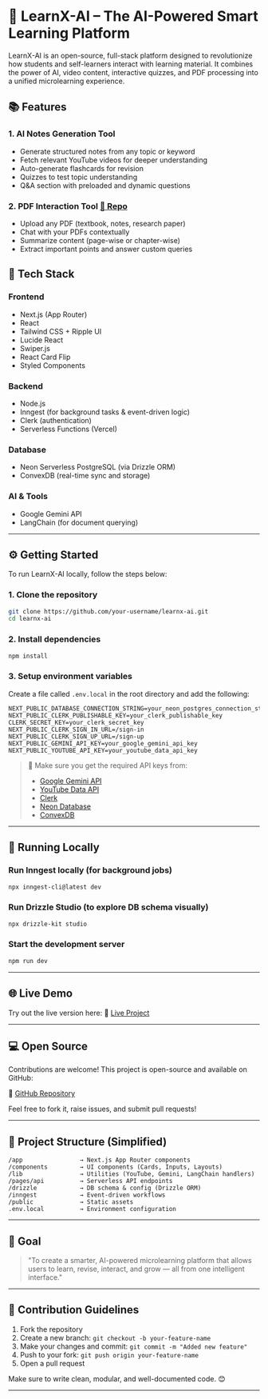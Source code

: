 
# 🚀 LearnX-AI – The AI-Powered Smart Learning Platform

LearnX-AI is an open-source, full-stack platform designed to revolutionize how students and self-learners interact with learning material. It combines the power of AI, video content, interactive quizzes, and PDF processing into a unified microlearning experience.

## 📚 Features

### 1. AI Notes Generation Tool
- Generate structured notes from any topic or keyword
- Fetch relevant YouTube videos for deeper understanding
- Auto-generate flashcards for revision
- Quizzes to test topic understanding
- Q&A section with preloaded and dynamic questions

### 2. PDF Interaction Tool  [🔗 Repo](https://github.com/vaishnav-3/AI-PDF)
- Upload any PDF (textbook, notes, research paper)
- Chat with your PDFs contextually
- Summarize content (page-wise or chapter-wise)
- Extract important points and answer custom queries


## 🧰 Tech Stack

### Frontend
- Next.js (App Router)
- React
- Tailwind CSS + Ripple UI
- Lucide React
- Swiper.js
- React Card Flip
- Styled Components

### Backend
- Node.js
- Inngest (for background tasks & event-driven logic)
- Clerk (authentication)
- Serverless Functions (Vercel)

### Database
- Neon Serverless PostgreSQL (via Drizzle ORM)
- ConvexDB (real-time sync and storage)

### AI & Tools
- Google Gemini API
- LangChain (for document querying)

---

## ⚙️ Getting Started

To run LearnX-AI locally, follow the steps below:

### 1. Clone the repository

```bash
git clone https://github.com/your-username/learnx-ai.git
cd learnx-ai
````

### 2. Install dependencies

```bash
npm install
```

### 3. Setup environment variables

Create a file called `.env.local` in the root directory and add the following:

```env
NEXT_PUBLIC_DATABASE_CONNECTION_STRING=your_neon_postgres_connection_string
NEXT_PUBLIC_CLERK_PUBLISHABLE_KEY=your_clerk_publishable_key
CLERK_SECRET_KEY=your_clerk_secret_key
NEXT_PUBLIC_CLERK_SIGN_IN_URL=/sign-in
NEXT_PUBLIC_CLERK_SIGN_UP_URL=/sign-up
NEXT_PUBLIC_GEMINI_API_KEY=your_google_gemini_api_key
NEXT_PUBLIC_YOUTUBE_API_KEY=your_youtube_data_api_key
```

> 📌 Make sure you get the required API keys from:
>
> * [Google Gemini API](https://aistudio.google.com/app/apikey)
> * [YouTube Data API](https://console.cloud.google.com/)
> * [Clerk](https://clerk.dev/)
> * [Neon Database](https://neon.tech/)
> * [ConvexDB](https://www.convex.dev/)

---

## 🔄 Running Locally


### Run Inngest locally (for background jobs)

```bash
npx inngest-cli@latest dev
```

### Run Drizzle Studio (to explore DB schema visually)

```bash
npx drizzle-kit studio
```

### Start the development server

```bash
npm run dev
```


---

## 🌐 Live Demo

Try out the live version here:
🔗 [Live Project](https://learnxai-three.vercel.app/)

---

## 💻 Open Source

Contributions are welcome! This project is open-source and available on GitHub:

🔗 [GitHub Repository](https://github.com/vaishnav-3/LearnXAI)

Feel free to fork it, raise issues, and submit pull requests!

---

## 📂 Project Structure (Simplified)

```
/app                → Next.js App Router components  
/components         → UI components (Cards, Inputs, Layouts)  
/lib                → Utilities (YouTube, Gemini, LangChain handlers)  
/pages/api          → Serverless API endpoints  
/drizzle            → DB schema & config (Drizzle ORM)  
/inngest            → Event-driven workflows  
/public             → Static assets  
.env.local          → Environment configuration  
```

---

## 🎯 Goal

> "To create a smarter, AI-powered microlearning platform that allows users to learn, revise, interact, and grow — all from one intelligent interface."

---

## 🧠 Contribution Guidelines

1. Fork the repository
2. Create a new branch: `git checkout -b your-feature-name`
3. Make your changes and commit: `git commit -m "Added new feature"`
4. Push to your fork: `git push origin your-feature-name`
5. Open a pull request

Make sure to write clean, modular, and well-documented code. 😊

---




